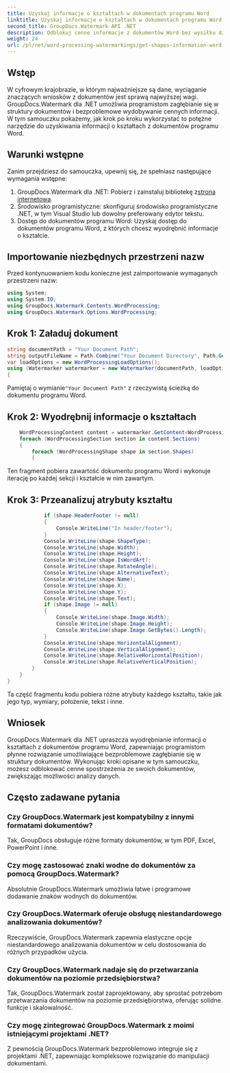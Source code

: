 ```yaml
---
title: Uzyskaj informacje o kształtach w dokumentach programu Word
linktitle: Uzyskaj informacje o kształtach w dokumentach programu Word
second_title: GroupDocs.Watermark API .NET
description: Odblokuj cenne informacje z dokumentów Word bez wysiłku dzięki GroupDocs dla .NET. Bezproblemowo wyodrębniaj informacje o kształcie, aby usprawnić analizę danych.
weight: 24
url: /pl/net/word-processing-watermarkings/get-shapes-information-word-docs/
---
```

## Wstęp
W cyfrowym krajobrazie, w którym najważniejsze są dane, wyciąganie znaczących wniosków z dokumentów jest sprawą najwyższej wagi. GroupDocs.Watermark dla .NET umożliwia programistom zagłębianie się w struktury dokumentów i bezproblemowe wydobywanie cennych informacji. W tym samouczku pokażemy, jak krok po kroku wykorzystać to potężne narzędzie do uzyskiwania informacji o kształtach z dokumentów programu Word.
## Warunki wstępne
Zanim przejdziesz do samouczka, upewnij się, że spełniasz następujące wymagania wstępne:
1.  GroupDocs.Watermark dla .NET: Pobierz i zainstaluj bibliotekę z[strona internetowa](https://releases.groupdocs.com/Watermark/net/).
2. Środowisko programistyczne: skonfiguruj środowisko programistyczne .NET, w tym Visual Studio lub dowolny preferowany edytor tekstu.
3. Dostęp do dokumentów programu Word: Uzyskaj dostęp do dokumentów programu Word, z których chcesz wyodrębnić informacje o kształcie.

## Importowanie niezbędnych przestrzeni nazw
Przed kontynuowaniem kodu konieczne jest zaimportowanie wymaganych przestrzeni nazw:
```csharp
using System;
using System.IO;
using GroupDocs.Watermark.Contents.WordProcessing;
using GroupDocs.Watermark.Options.WordProcessing;
```
## Krok 1: Załaduj dokument
```csharp
string documentPath = "Your Document Path";
string outputFileName = Path.Combine("Your Document Directory", Path.GetFileName(documentPath));
var loadOptions = new WordProcessingLoadOptions();
using (Watermarker watermarker = new Watermarker(documentPath, loadOptions))
{
```
 Pamiętaj o wymianie`"Your Document Path"` z rzeczywistą ścieżką do dokumentu programu Word.
## Krok 2: Wyodrębnij informacje o kształtach
```csharp
	WordProcessingContent content = watermarker.GetContent<WordProcessingContent>();
	foreach (WordProcessingSection section in content.Sections)
	{
		foreach (WordProcessingShape shape in section.Shapes)
		{
```
Ten fragment pobiera zawartość dokumentu programu Word i wykonuje iterację po każdej sekcji i kształcie w nim zawartym.
## Krok 3: Przeanalizuj atrybuty kształtu
```csharp
			if (shape.HeaderFooter != null)
			{
				Console.WriteLine("In header/footer");
			}
			Console.WriteLine(shape.ShapeType);
			Console.WriteLine(shape.Width);
			Console.WriteLine(shape.Height);
			Console.WriteLine(shape.IsWordArt);
			Console.WriteLine(shape.RotateAngle);
			Console.WriteLine(shape.AlternativeText);
			Console.WriteLine(shape.Name);
			Console.WriteLine(shape.X);
			Console.WriteLine(shape.Y);
			Console.WriteLine(shape.Text);
			if (shape.Image != null)
			{
				Console.WriteLine(shape.Image.Width);
				Console.WriteLine(shape.Image.Height);
				Console.WriteLine(shape.Image.GetBytes().Length);
			}
			Console.WriteLine(shape.HorizontalAlignment);
			Console.WriteLine(shape.VerticalAlignment);
			Console.WriteLine(shape.RelativeHorizontalPosition);
			Console.WriteLine(shape.RelativeVerticalPosition);
		}
	}
}
```
Ta część fragmentu kodu pobiera różne atrybuty każdego kształtu, takie jak jego typ, wymiary, położenie, tekst i inne.

## Wniosek
GroupDocs.Watermark dla .NET upraszcza wyodrębnianie informacji o kształtach z dokumentów programu Word, zapewniając programistom płynne rozwiązanie umożliwiające bezproblemowe zagłębianie się w struktury dokumentów. Wykonując kroki opisane w tym samouczku, możesz odblokować cenne spostrzeżenia ze swoich dokumentów, zwiększając możliwości analizy danych.
## Często zadawane pytania
### Czy GroupDocs.Watermark jest kompatybilny z innymi formatami dokumentów?
Tak, GroupDocs obsługuje różne formaty dokumentów, w tym PDF, Excel, PowerPoint i inne.
### Czy mogę zastosować znaki wodne do dokumentów za pomocą GroupDocs.Watermark?
Absolutnie GroupDocs.Watermark umożliwia łatwe i programowe dodawanie znaków wodnych do dokumentów.
### Czy GroupDocs.Watermark oferuje obsługę niestandardowego analizowania dokumentów?
Rzeczywiście, GroupDocs.Watermark zapewnia elastyczne opcje niestandardowego analizowania dokumentów w celu dostosowania do różnych przypadków użycia.
### Czy GroupDocs.Watermark nadaje się do przetwarzania dokumentów na poziomie przedsiębiorstwa?
Tak, GroupDocs.Watermark został zaprojektowany, aby sprostać potrzebom przetwarzania dokumentów na poziomie przedsiębiorstwa, oferując solidne funkcje i skalowalność.
### Czy mogę zintegrować GroupDocs.Watermark z moimi istniejącymi projektami .NET?
Z pewnością GroupDocs.Watermark bezproblemowo integruje się z projektami .NET, zapewniając kompleksowe rozwiązanie do manipulacji dokumentami.